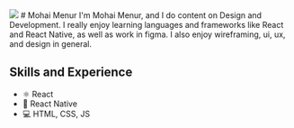 
<img src="https://www.canva.com/design/DAEykx5rSKw/zLlWDTs4YBrbvjhMvkKjmg/view?utm_content=DAEykx5rSKw&utm_campaign=designshare&utm_medium=link&utm_source=sharebutton"/>
# Mohai Menur
I'm Mohai Menur, and I do content on Design and Development. I really enjoy learning languages and frameworks like React and React Native, as well as work in figma. I also enjoy wireframing, ui, ux, and design in general. 

## Skills and Experience
* ⚛ React
* 📱 React Native
* 💻 HTML, CSS, JS
